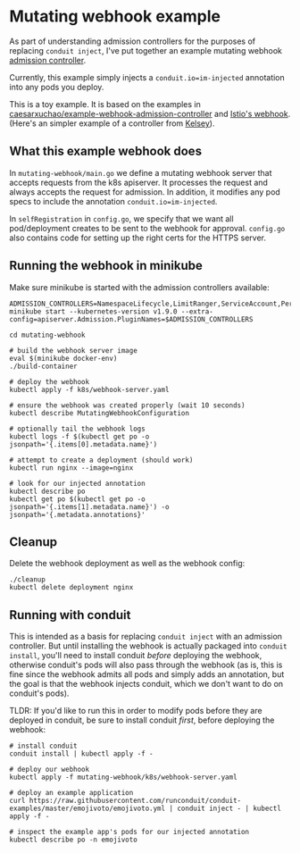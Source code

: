 # Mutating webhook example

As part of understanding admission controllers for the purposes of replacing `conduit inject`,
I've put together an example mutating webhook
[admission controller](https://kubernetes.io/docs/admin/admission-controllers).

Currently, this example simply injects a `conduit.io=im-injected` annotation into any pods you deploy.

This is a toy example. It is based on the examples in [caesarxuchao/example-webhook-admission-controller](https://github.com/caesarxuchao/example-webhook-admission-controller) and
[Istio's webhook](https://github.com/istio/istio/blob/master/pilot/pkg/kube/inject/webhook.go).
(Here's an simpler example of a controller from [Kelsey](https://github.com/kelseyhightower/denyenv-validating-admission-webhook)).

## What this example webhook does

In `mutating-webhook/main.go` we define a mutating webhook server that accepts requests from the k8s apiserver.
It processes the request and always accepts the request for admission.
In addition, it modifies any pod specs to include the annotation `conduit.io=im-injected`.

In `selfRegistration` in `config.go`, we specify that we want all pod/deployment creates
to be sent to the webhook for approval.
`config.go` also contains code for setting up the right certs for the HTTPS server.

## Running the webhook in minikube

Make sure minikube is started with the admission controllers available:
```
ADMISSION_CONTROLLERS=NamespaceLifecycle,LimitRanger,ServiceAccount,PersistentVolumeLabel,DefaultStorageClass,DefaultTolerationSeconds,MutatingAdmissionWebhook,ValidatingAdmissionWebhook,ResourceQuota
minikube start --kubernetes-version v1.9.0 --extra-config=apiserver.Admission.PluginNames=$ADMISSION_CONTROLLERS
```

```
cd mutating-webhook

# build the webhook server image
eval $(minikube docker-env)
./build-container

# deploy the webhook
kubectl apply -f k8s/webhook-server.yaml

# ensure the webhook was created properly (wait 10 seconds)
kubectl describe MutatingWebhookConfiguration

# optionally tail the webhook logs
kubectl logs -f $(kubectl get po -o jsonpath='{.items[0].metadata.name}')

# attempt to create a deployment (should work)
kubectl run nginx --image=nginx

# look for our injected annotation
kubectl describe po
kubectl get po $(kubectl get po -o jsonpath='{.items[1].metadata.name}') -o jsonpath='{.metadata.annotations}'
```

## Cleanup
Delete the webhook deployment as well as the webhook config:
```
./cleanup
kubectl delete deployment nginx
```

## Running with conduit
This is intended as a basis for replacing `conduit inject` with an admission controller.
But until installing the webhook is actually packaged into `conduit install`, you'll
need to install conduit *before* deploying the webhook, otherwise conduit's pods will also
pass through the webhook (as is, this is fine since the webhook admits all pods and simply
adds an annotation, but the goal is that the webhook injects conduit, which we don't want
to do on conduit's pods).

TLDR: If you'd like to run this in order to modify pods before they are deployed in conduit,
be sure to install conduit *first*, before deploying the webhook:
```
# install conduit
conduit install | kubectl apply -f -

# deploy our webhook
kubectl apply -f mutating-webhook/k8s/webhook-server.yaml

# deploy an example application
curl https://raw.githubusercontent.com/runconduit/conduit-examples/master/emojivoto/emojivoto.yml | conduit inject - | kubectl apply -f -

# inspect the example app's pods for our injected annotation
kubectl describe po -n emojivoto
```
